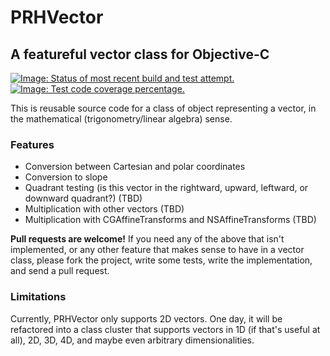 # PRHVector
## A featureful vector class for Objective-C

[![Image: Status of most recent build and test attempt.](https://travis-ci.org/boredzo/PRHVector.png?branch=master)](https://travis-ci.org/boredzo/PRHVector)
[![Image: Test code coverage percentage.](https://coveralls.io/repos/boredzo/PRHVector/badge.png?branch=master)](https://coveralls.io/r/boredzo/PRHVector?branch=master)

This is reusable source code for a class of object representing a vector, in the mathematical (trigonometry/linear algebra) sense.

### Features

- Conversion between Cartesian and polar coordinates
- Conversion to slope
- Quadrant testing (is this vector in the rightward, upward, leftward, or downward quadrant?) (TBD)
- Multiplication with other vectors (TBD)
- Multiplication with CGAffineTransforms and NSAffineTransforms (TBD)

**Pull requests are welcome!** If you need any of the above that isn't implemented, or any other feature that makes sense to have in a vector class, please fork the project, write some tests, write the implementation, and send a pull request.

### Limitations

Currently, PRHVector only supports 2D vectors. One day, it will be refactored into a class cluster that supports vectors in 1D (if that's useful at all), 2D, 3D, 4D, and maybe even arbitrary dimensionalities.
